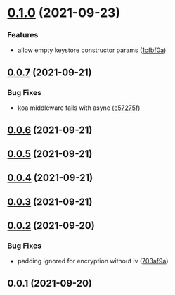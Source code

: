 # [0.1.0](https://github.com/ayZagen/secure-cookie/compare/v0.0.7...v0.1.0) (2021-09-23)


### Features

* allow empty keystore constructor params ([1cfbf0a](https://github.com/ayZagen/secure-cookie/commit/1cfbf0a5ad5d85f4a81d290340cfc0efdb28beb8))

## [0.0.7](https://github.com/ayZagen/secure-cookie/compare/v0.0.6...v0.0.7) (2021-09-21)


### Bug Fixes

* koa middleware fails with async ([e57275f](https://github.com/ayZagen/secure-cookie/commit/e57275fe2bff66c853a6ba146e10341059715916))

## [0.0.6](https://github.com/ayZagen/secure-cookie/compare/v0.0.5...v0.0.6) (2021-09-21)

## [0.0.5](https://github.com/ayZagen/secure-cookie/compare/v0.0.4...v0.0.5) (2021-09-21)

## [0.0.4](https://github.com/ayZagen/secure-cookie/compare/v0.0.3...v0.0.4) (2021-09-21)

## [0.0.3](https://github.com/ayZagen/secure-cookie/compare/v0.0.2...v0.0.3) (2021-09-21)

## [0.0.2](https://github.com/ayZagen/secure-cookie/compare/v0.0.1...v0.0.2) (2021-09-20)


### Bug Fixes

* padding ignored for encryption without iv ([703af9a](https://github.com/ayZagen/secure-cookie/commit/703af9aa9e2aaa5d5df96a832a2360e4c3a738fd))

## 0.0.1 (2021-09-20)

